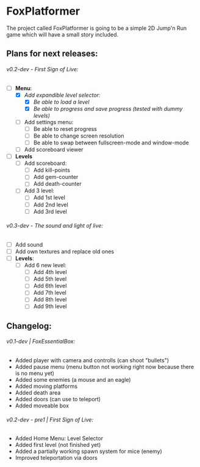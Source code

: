 # FoxPlatformer
The project called FoxPlatformer is going to be a simple 2D Jump'n Run game which will have a small story included.

## Plans for next releases:
###### v0.2-dev - First Sign of Live:
- [ ] **Menu**:
  - [x] *Add expandible level selector:*
    - [x] *Be able to load a level*
    - [x] *Be able to progress and save progress (tested with dummy levels)*
  - [ ] Add settings menu:
    - [ ] Be able to reset progress
    - [ ] Be able to change screen resolution
    - [ ] Be able to swap between fullscreen-mode and window-mode
  - [ ] Add scoreboard viewer
- [ ] **Levels**
  - [ ] Add scoreboard:
    - [ ] Add kill-points
    - [ ] Add gem-counter
    - [ ] Add death-counter
  - [ ] Add 3 level:
    - [ ] Add 1st level
    - [ ] Add 2nd level
    - [ ] Add 3rd level
###### v0.3-dev - The sound and light of live:
- [ ] Add sound
- [ ] Add own textures and replace old ones
- [ ] **Levels**:
  - [ ] Add 6 new level:
    - [ ] Add 4th level
    - [ ] Add 5th level  
    - [ ] Add 6th level
    - [ ] Add 7th level
    - [ ] Add 8th level
    - [ ] Add 9th level

## Changelog:
###### v0.1-dev | FoxEssentialBox:
- Added player with camera and controlls (can shoot "bullets")
- Added pause menu (menu button not working right now because there is no menu yet)
- Added some enemies (a mouse and an eagle)
- Added moving platforms
- Added death area
- Added doors (can use to teleport)
- Added moveable box
###### v0.2-dev - pre1 | First Sign of Live:
- Added Home Menu: Level Selector
- Added first level (not finished yet)
- Added a partially working spawn system for mice (enemy)
- Improved teleportation via doors
